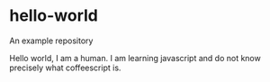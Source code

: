 # hello-world
An example repository

Hello world,
I am a human. I am learning javascript and do not know precisely what coffeescript is.
